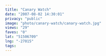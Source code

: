 ```yaml
---
title: "Canary Watch"
date: "2007-08-02 14:30:01"
privacy: "public"
image: "photo/canary-watch/canary-watch.jpg"
views: "29"
faves: "0"
lat: "51506709"
lng: "-27015"
tags:
---
```

<a href="/photos/2008/02/26/photography-is-becoming-a-crime"></a>
